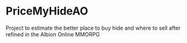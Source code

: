 # PriceMyHideAO
Project to estimate the better place to buy hide and where to sell after refined in the Albion Online MMORPG
